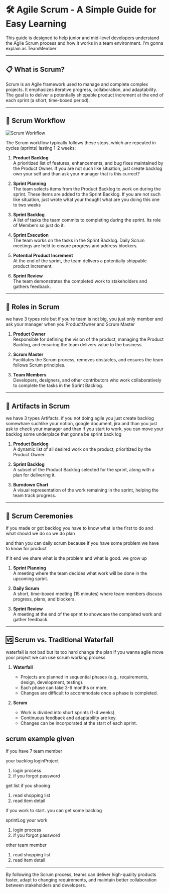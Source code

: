 # 🛠️ Agile Scrum - A Simple Guide for Easy Learning

This guide is designed to help junior and mid-level developers understand the Agile Scrum process and how it works in a team environment.
I'm gonna explain as TeamMember

---

## 📋 What is Scrum?

Scrum is an Agile framework used to manage and complete complex projects. It emphasizes iterative progress, collaboration, and adaptability. The goal is to deliver a potentially shippable product increment at the end of each sprint (a short, time-boxed period).

---

## 🔄 Scrum Workflow

![Scrum Workflow](https://qlqjs674.notion.site/image/attachment%3A18ab098e-eb11-4b3f-a64b-7b322b59be00%3Aagile_scrum-scrumWorkFlowForImage.png?table=block&id=1cf930ff-582f-8000-abe7-c07bb81399f0&spaceId=6ab3efe6-44b5-4e5c-9d86-56543fb7f59d&width=1420&userId=&cache=v2)

The Scrum workflow typically follows these steps, which are repeated in cycles (sprints) lasting 1-2 weeks:

1. **Product Backlog**  
   A prioritized list of features, enhancements, and bug fixes maintained by the Product Owner.
   If you are not such like situation, just create backlog own your self and than ask your manager that is this currect?

2. **Sprint Planning**  
   The team selects items from the Product Backlog to work on during the sprint. These items are added to the Sprint Backlog.
   If you are not such like situation, just wrote what your thought what are you doing this one to two weeks

3. **Sprint Backlog**  
   A list of tasks the team commits to completing during the sprint.
   Its role of Members so just do it.

4. **Sprint Execution**  
   The team works on the tasks in the Sprint Backlog. Daily Scrum meetings are held to ensure progress and address blockers.

5. **Potential Product Increment**  
   At the end of the sprint, the team delivers a potentially shippable product increment.

6. **Sprint Review**  
   The team demonstrates the completed work to stakeholders and gathers feedback.

---

## 👥 Roles in Scrum

we have 3 types role but if you're team is not big, you just only member and ask your manager when you ProductOwner and Scrum Master

1. **Product Owner**  
   Responsible for defining the vision of the product, managing the Product Backlog, and ensuring the team delivers value to the business.

2. **Scrum Master**  
   Facilitates the Scrum process, removes obstacles, and ensures the team follows Scrum principles.

3. **Team Members**  
   Developers, designers, and other contributors who work collaboratively to complete the tasks in the Sprint Backlog.

---

## 📂 Artifacts in Scrum

we have 3 types Artifacts.
if you not doing agile you just create backlog somewhare suchlike your notion, google document, jira
and than you just ask to check your manager
and than if you start to work, you can move your backlog some underplace that gonna be sprint back log

1. **Product Backlog**  
   A dynamic list of all desired work on the product, prioritized by the Product Owner.

2. **Sprint Backlog**  
   A subset of the Product Backlog selected for the sprint, along with a plan for delivering it.

3. **Burndown Chart**  
   A visual representation of the work remaining in the sprint, helping the team track progress.

---

## 🔔 Scrum Ceremonies

If you made or got backlog you have to know what is the first to do and what should we do
so we do plan

and than you can daily scrum because if you have some problem we have to know for product

if it end we share what is the problem and what is good. we grow up

1. **Sprint Planning**  
   A meeting where the team decides what work will be done in the upcoming sprint.

2. **Daily Scrum**  
   A short, time-boxed meeting (15 minutes) where team members discuss progress, plans, and blockers.

3. **Sprint Review**  
   A meeting at the end of the sprint to showcase the completed work and gather feedback.

---

## 🆚 Scrum vs. Traditional Waterfall

waterfall is not bad but its too hard change the plan
if you wanna agile move your project we can use scrum working process

1. **Waterfall**

   - Projects are planned in sequential phases (e.g., requirements, design, development, testing).
   - Each phase can take 3-6 months or more.
   - Changes are difficult to accommodate once a phase is completed.

2. **Scrum**
   - Work is divided into short sprints (1-4 weeks).
   - Continuous feedback and adaptability are key.
   - Changes can be incorporated at the start of each sprint.

## scrum example given

If you have 7 team member

your backlog
loginProject

1. login process
2. if you forgot password

get list if you shooing

1. read shopping list
2. read item detail

if you work to start. you can get some backlog

sprintLog
your work

1. login process
2. if you forgot password

other team member

1. read shopping list
2. read item detail

---

By following the Scrum process, teams can deliver high-quality products faster, adapt to changing requirements, and maintain better collaboration between stakeholders and developers.
